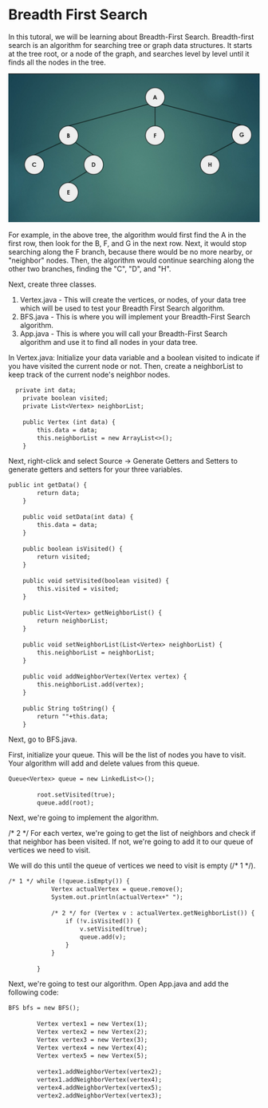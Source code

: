 <h1> Breadth First Search </h1>

In this tutoral, we will be learning about Breadth-First Search.  Breadth-first search is an algorithm for searching tree or graph data structures.  It starts at the tree root, or a node of the graph, and searches level by level until it finds all the nodes in the tree.

<img src="images/tree.png" alt="tree"></img>

For example, in the above tree, the algorithm would first find the A in the first row, then look for the B, F, and G in the next row.  Next, it would stop searching along the F branch, because there would be no more nearby, or "neighbor" nodes.  Then, the algorithm would continue searching along the other two branches, finding the "C", "D", and "H".

Next, create three classes.  
1. Vertex.java - This will create the vertices, or nodes, of your data tree which will be used to test your Breadth First Search algorithm. 
2. BFS.java - This is where you will implement your Breadth-First Search algorithm.
3. App.java - This is where you will call your Breadth-First Search algorithm and use it to find all nodes in your data tree.

In Vertex.java:
Initialize your data variable and a boolean visited to indicate if you have visited the current node or not.  Then, create a neighborList to keep track of the current node's neighbor nodes.  
```
  private int data;
	private boolean visited;
	private List<Vertex> neighborList;
	
	public Vertex (int data) {
		this.data = data;
		this.neighborList = new ArrayList<>();
	}
```

Next, right-click and select Source -> Generate Getters and Setters to generate getters and setters for your three variables. 

```
public int getData() {
		return data;
	}

	public void setData(int data) {
		this.data = data;
	}

	public boolean isVisited() {
		return visited;
	}

	public void setVisited(boolean visited) {
		this.visited = visited;
	}

	public List<Vertex> getNeighborList() {
		return neighborList;
	}

	public void setNeighborList(List<Vertex> neighborList) {
		this.neighborList = neighborList;
	}
	
	public void addNeighborVertex(Vertex vertex) {
		this.neighborList.add(vertex);
	}
	
	public String toString() {
		return ""+this.data;
	}
```
Next, go to BFS.java.

First, initialize your queue.  This will be the list of nodes you have to visit.  Your algorithm will add and delete values from this queue. 

```
Queue<Vertex> queue = new LinkedList<>();
		
		root.setVisited(true);
		queue.add(root);
```

Next, we're going to implement the algorithm.  

/* 2 */ For each vertex, we're going to get the list of neighbors and check if that neighbor has been visited.  If not, we're going to add it to our queue of vertices we need to visit.  

We will do this until the queue of vertices we need to visit is empty (/* 1 */).

```
/* 1 */ while (!queue.isEmpty()) {
			Vertex actualVertex = queue.remove();
			System.out.println(actualVertex+" ");
			
			/* 2 */ for (Vertex v : actualVertex.getNeighborList()) {
				if (!v.isVisited()) {
					v.setVisited(true);
					queue.add(v);
				}
			}
			
		}
```

Next, we're going to test our algorithm.  Open App.java and add the following code:
```
BFS bfs = new BFS();
		
		Vertex vertex1 = new Vertex(1);
		Vertex vertex2 = new Vertex(2);
		Vertex vertex3 = new Vertex(3);
		Vertex vertex4 = new Vertex(4);
		Vertex vertex5 = new Vertex(5);
		
		vertex1.addNeighborVertex(vertex2);
		vertex1.addNeighborVertex(vertex4);
		vertex4.addNeighborVertex(vertex5);
		vertex2.addNeighborVertex(vertex3);
```
